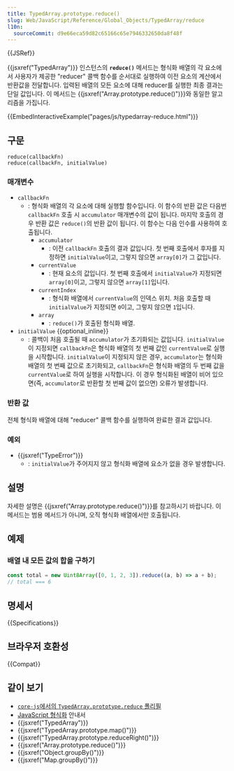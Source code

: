 ```yaml
---
title: TypedArray.prototype.reduce()
slug: Web/JavaScript/Reference/Global_Objects/TypedArray/reduce
l10n:
  sourceCommit: d9e66eca59d82c65166c65e7946332650da8f48f
---
```


{{JSRef}}

{{jsxref("TypedArray")}} 인스턴스의 **`reduce()`** 메서드는 형식화 배열의 각 요소에서 사용자가 제공한 "reducer" 콜백 함수를 순서대로 실행하여 이전 요소의 계산에서 반환값을 전달합니다. 입력된 배열의 모든 요소에 대해 reducer를 실행한 최종 결과는 단일 값입니다. 이 메서드는 {{jsxref("Array.prototype.reduce()")}}와 동일한 알고리즘을 가집니다.

{{EmbedInteractiveExample("pages/js/typedarray-reduce.html")}}

## 구문

```js-nolint
reduce(callbackFn)
reduce(callbackFn, initialValue)
```

### 매개변수

- `callbackFn`
  - : 형식화 배열의 각 요소에 대해 실행할 함수입니다. 이 함수의 반환 값은 다음번 `callbackFn` 호출 시 `accumulator` 매개변수의 값이 됩니다. 마지막 호출의 경우 반환 값은 `reduce()`의 반환 값이 됩니다. 이 함수는 다음 인수를 사용하여 호출됩니다.
    - `accumulator`
      - : 이전 `callbackFn` 호출의 결과 값입니다. 첫 번째 호출에서 후자를 지정하면 `initialValue`이고, 그렇지 않으면 `array[0]`가 그 값입니다.
    - `currentValue`
      - : 현재 요소의 값입니다. 첫 번째 호출에서 `initialValue`가 지정되면 `array[0]`이고, 그렇지 않으면 `array[1]`입니다.
    - `currentIndex`
      - : 형식화 배열에서 `currentValue`의 인덱스 위치. 처음 호출할 때 `initialValue`가 지정되면 `0`이고, 그렇지 않으면 `1`입니다.
    - `array`
      - : `reduce()`가 호출된 형식화 배열.
- `initialValue` {{optional_inline}}
  - : 콜백이 처음 호출될 때 `accumulator`가 초기화되는 값입니다.
    `initialValue`이 지정되면 `callbackFn`은 형식화 배열의 첫 번째 값인 `currentValue`로 실행을 시작합니다.
    `initialValue`이 지정되지 않은 경우, `accumulator`는 형식화 배열의 첫 번째 값으로 초기화되고, `callbackFn`은 형식화 배열의 두 번째 값을 `currentValue`로 하여 실행을 시작합니다. 이 경우 형식화된 배열이 비어 있으면(즉, `accumulator`로 반환할 첫 번째 값이 없으면) 오류가 발생합니다.

### 반환 값

전체 형식화 배열에 대해 "reducer" 콜백 함수를 실행하여 완료한 결과 값입니다.

### 예외

- {{jsxref("TypeError")}}
  - : `initialValue`가 주어지지 않고 형식화 배열에 요소가 없을 경우 발생합니다.

## 설명

자세한 설명은 {{jsxref("Array.prototype.reduce()")}}를 참고하시기 바랍니다. 이 메서드는 범용 메서드가 아니며, 오직 형식화 배열에서만 호출됩니다.

## 예제

### 배열 내 모든 값의 합을 구하기

```js
const total = new Uint8Array([0, 1, 2, 3]).reduce((a, b) => a + b);
// total === 6
```

## 명세서

{{Specifications}}

## 브라우저 호환성

{{Compat}}

## 같이 보기

- [`core-js`에서의 `TypedArray.prototype.reduce` 폴리필](https://github.com/zloirock/core-js#ecmascript-typed-arrays)
- [JavaScript 형식화](/ko/docs/Web/JavaScript/Guide/Typed_arrays) 안내서
- {{jsxref("TypedArray")}}
- {{jsxref("TypedArray.prototype.map()")}}
- {{jsxref("TypedArray.prototype.reduceRight()")}}
- {{jsxref("Array.prototype.reduce()")}}
- {{jsxref("Object.groupBy()")}}
- {{jsxref("Map.groupBy()")}}
